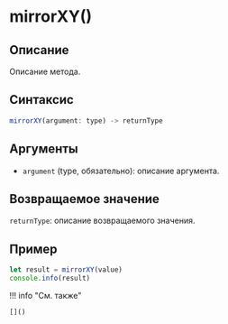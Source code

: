 # mirrorXY()

## Описание
Описание метода.

## Синтаксис
```javascript
mirrorXY(argument: type) -> returnType
```

## Аргументы
- `argument` (type, обязательно): описание аргумента.

## Возвращаемое значение
`returnType`: описание возвращаемого значения.

## Пример
```javascript linenums="1"
let result = mirrorXY(value)
console.info(result)
```

!!! info "См. также"

    []()

